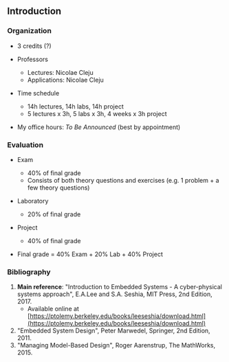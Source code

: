 ## Introduction

### Organization

- 3 credits (?)
- Professors
  - Lectures: Nicolae Cleju
  - Applications: Nicolae Cleju

- Time schedule
  - 14h lectures, 14h labs, 14h project
  - 5 lectures x 3h, 5 labs x 3h, 4 weeks x 3h project

- My office hours: *To Be Announced* (best by appointment)


### Evaluation

- Exam
    - 40% of final grade
    - Consists of both theory questions and exercises (e.g. 1 problem + a few theory questions)


- Laboratory
    - 20% of final grade

- Project
    - 40% of final grade


- Final grade = 40% Exam + 20% Lab + 40% Project


### Bibliography

1. **Main reference**: "Introduction to Embedded Systems - A cyber-physical systems approach", E.A.Lee and S.A. Seshia, MIT Press, 2nd Edition, 2017.
   - Available online at [https://ptolemy.berkeley.edu/books/leeseshia/download.html](https://ptolemy.berkeley.edu/books/leeseshia/download.html)
1. "Embedded System Design", Peter Marwedel, Springer, 2nd Edition, 2011.
2. "Managing Model-Based Design", Roger Aarenstrup, The MathWorks, 2015.
